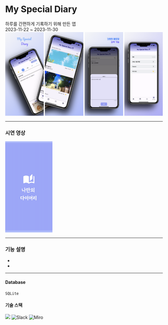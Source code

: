 # My Special Diary
하루를 간편하게 기록하기 위해 만든 앱            
2023-11-22 ~ 2023-11-30                      
<img src = https://github.com/seolaox/special-diary/blob/main/myspecialdiaryscreen.png> </img>

------

### 시연 영상
<a href="https://drive.google.com/file/d/1YqdeiFzQK8MJZ0FjY-a1uXE5L8B7naf2/view?usp=drive_link" title="시연영상으로 이동">
  <img src="https://github.com/seolaox/special-diary/blob/main/maindiaryscreen.png" alt="image" ,height="30%", width="30%">
</a>

------

### 기능 설명
-
-

---
#### Database    
    SQLite   
#### 기술 스택
<p align="left">
    <img src="https://skillicons.dev/icons?i=flutter,github,git,SQLite"/>
    <img src="https://cdn.icon-icons.com/icons2/2699/PNG/512/slack_tile_logo_icon_168820.png" height="53" title="Slack"/>
    <img src="https://cdn.icon-icons.com/icons2/3913/PNG/512/miro_logo_icon_248450.png" height="53" title="Miro"/>
</p>
